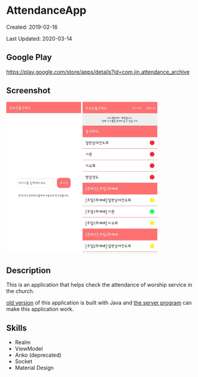 # AttendanceApp

Created: 2019-02-16

Last Updated: 2020-03-14

## Google Play

https://play.google.com/store/apps/details?id=com.jin.attendance_archive

## Screenshot

<img src="screenshot/AttendanceApp1.jpg" width="200"> <img src="screenshot/AttendanceApp2.jpg" width="200">

## Description

This is an application that helps check the attendance of worship service in the church.

[old version](https://github.com/JinSagong/AttendanceApp-OldVersion) of this application is built with Java and [the server program](https://github.com/JinSagong/AttendanceServer) can make this application work.

## Skills

* Realm
* ViewModel
* Anko (deprecated)
* Socket
* Material Design
